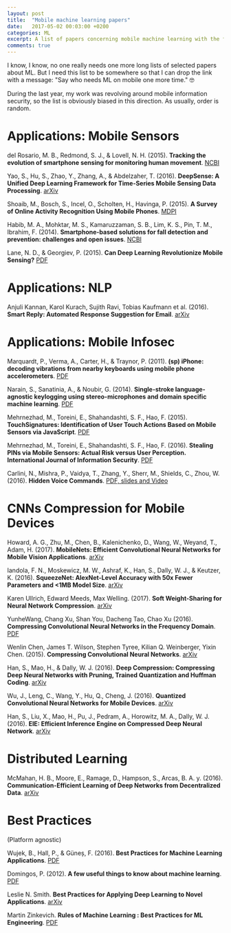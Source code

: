 ```yaml
---
layout: post
title:  "Mobile machine learning papers"
date:   2017-05-02 00:03:00 +0200
categories: ML
excerpt: A list of papers concerning mobile machine learning with the focus on information security.
comments: true
---
```


I know, I know, no one really needs one more long lists of selected papers about ML. But I need this list to be somewhere so that I can drop the link with a message: "Say who needs ML on mobile one more time." 🤓

During the last year, my work was revolving around mobile information security, so the list is obviously biased in this direction. As usually, order is random.


# Applications: Mobile Sensors

del Rosario, M. B., Redmond, S. J., & Lovell, N. H. (2015). **Tracking the evolution of smartphone sensing for monitoring human movement**. [NCBI](https://www.ncbi.nlm.nih.gov/pmc/articles/PMC4570352/)

Yao, S., Hu, S., Zhao, Y., Zhang, A., & Abdelzaher, T. (2016). **DeepSense: A Unified Deep Learning Framework for Time-Series Mobile Sensing Data Processing**. [arXiv](http://arxiv.org/abs/1611.01942)

Shoaib, M., Bosch, S., Incel, O., Scholten, H., Havinga, P. (2015). **A Survey of Online Activity Recognition Using Mobile Phones**. [MDPI](http://www.mdpi.com/1424-8220/15/1/2059)

Habib, M. A., Mohktar, M. S., Kamaruzzaman, S. B., Lim, K. S., Pin, T. M., Ibrahim, F. (2014). **Smartphone-based solutions for fall detection and prevention: challenges and open issues**. [NCBI](https://www.ncbi.nlm.nih.gov/pmc/articles/PMC4029687/)

Lane, N. D., & Georgiev, P. (2015). **Can Deep Learning Revolutionize Mobile Sensing?** [PDF](http://niclane.org/pubs/lane_hotmobile15.pdf)


# Applications: NLP

Anjuli Kannan, Karol Kurach, Sujith Ravi, Tobias Kaufmann et al. (2016). **Smart Reply: Automated Response Suggestion for Email**. [arXiv](https://arxiv.org/abs/1606.04870)


# Applications: Mobile Infosec

Marquardt, P., Verma, A., Carter, H., & Traynor, P. (2011). **(sp) iPhone: decoding vibrations from nearby keyboards using mobile phone accelerometers**. [PDF](http://www.cc.gatech.edu/~traynor/papers/traynor-ccs11.pdf)

Narain, S., Sanatinia, A., & Noubir, G. (2014). **Single-stroke language-agnostic keylogging using stereo-microphones and domain specific machine learning**. [PDF](http://www.ccs.neu.edu/home/amirali/publications/KeyStroke_Wisec_2014.pdf)

Mehrnezhad, M., Toreini, E., Shahandashti, S. F., Hao, F. (2015). **TouchSignatures: Identification of User Touch Actions Based on Mobile Sensors via JavaScript**. [PDF](http://homepages.cs.ncl.ac.uk/feng.hao/files/JavaScriptAttack.pdf)

Mehrnezhad, M., Toreini, E., Shahandashti, S. F., Hao, F. (2016). **Stealing PINs via Mobile Sensors: Actual Risk versus User Perception. International Journal of Information Security**. [PDF](https://www.internetsociety.org/sites/default/files/05%20stealing-pins-via-mobile-sensors-actual-risk-versus-user-perception.pdf)

Carlini, N., Mishra, P., Vaidya, T., Zhang, Y., Sherr, M., Shields, C., Zhou, W. (2016). **Hidden Voice Commands**. [PDF, slides and Video](https://www.usenix.org/conference/usenixsecurity16/technical-sessions/presentation/carlini)


# CNNs Compression for Mobile Devices

Howard, A. G., Zhu, M., Chen, B., Kalenichenko, D., Wang, W., Weyand, T., Adam, H. (2017). **MobileNets: Efficient Convolutional Neural Networks for Mobile Vision Applications**. [arXiv](https://arxiv.org/abs/1704.04861)

Iandola, F. N., Moskewicz, M. W., Ashraf, K., Han, S., Dally, W. J., & Keutzer, K. (2016). **SqueezeNet: AlexNet-Level Accuracy with 50x Fewer Parameters and <1MB Model Size**. [arXiv](https://arxiv.org/abs/1602.07360)

Karen Ullrich, Edward Meeds, Max Welling. (2017). **Soft Weight-Sharing for Neural Network Compression**. [arXiv](https://arxiv.org/abs/1702.04008)

YunheWang, Chang Xu, Shan You, Dacheng Tao, Chao Xu (2016). **Compressing Convolutional Neural Networks in the Frequency Domain**. [PDF](https://papers.nips.cc/paper/6390-cnnpack-packing-convolutional-neural-networks-in-the-frequency-domain.pdf)

Wenlin Chen, James T. Wilson, Stephen Tyree, Kilian Q. Weinberger, Yixin Chen. (2015). **Compressing Convolutional Neural Networks**. [arXiv](https://arxiv.org/abs/1506.04449)

Han, S., Mao, H., & Dally, W. J. (2016). **Deep Compression: Compressing Deep Neural Networks with Pruning, Trained Quantization and Huffman Coding**. [arXiv](https://arxiv.org/abs/1510.00149)

Wu, J., Leng, C., Wang, Y., Hu, Q., Cheng, J. (2016). **Quantized Convolutional Neural Networks for Mobile Devices**. [arXiv](https://arxiv.org/abs/1512.06473)

Han, S., Liu, X., Mao, H., Pu, J., Pedram, A., Horowitz, M. A., Dally, W. J. (2016). **EIE: Efficient Inference Engine on Compressed Deep Neural Network**. [arXiv](https://arxiv.org/abs/1602.01528)


# Distributed Learning

McMahan, H. B., Moore, E., Ramage, D., Hampson, S., Arcas, B. A. y. (2016). **Communication-Efficient Learning of Deep Networks from Decentralized Data**.  [arXiv](http://arxiv.org/abs/1602.05629)


# Best Practices
(Platform agnostic)

Wujek, B., Hall, P., & Güneș, F. (2016). **Best Practices for Machine Learning Applications**. [PDF](https://support.sas.com/resources/papers/proceedings16/SAS2360-2016.pdf)

Domingos, P. (2012). **A few useful things to know about machine learning**. [PDF](https://homes.cs.washington.edu/~pedrod/papers/cacm12.pdf)

Leslie N. Smith. **Best Practices for Applying Deep Learning to Novel Applications**. [arXiv](https://arxiv.org/abs/1704.01568)

Martin Zinkevich. **Rules of Machine Learning : Best Practices for ML Engineering**. [PDF](http://martin.zinkevich.org/rules_of_ml/rules_of_ml.pdf)